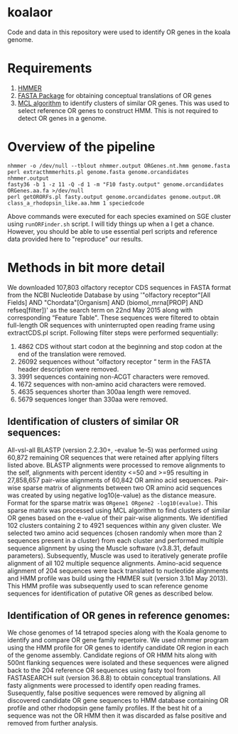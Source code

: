 # koalaor
Code and data in this repository were used to identify OR genes in the koala genome.

# Requirements
1. [HMMER](http://hmmer.org/)
2. [FASTA Package](https://github.com/wrpearson/fasta36)  for obtaining conceptual translations of OR genes
3. [MCL algorithm](https://micans.org/mcl/) to identify clusters of similar OR genes. This was used to select reference OR genes to construct HMM. This is not required to detect OR genes in a genome.

# Overview of the pipeline
```
nhmmer -o /dev/null --tblout nhmmer.output ORGenes.nt.hmm genome.fasta
perl extracthmmerhits.pl genome.fasta genome.orcandidates nhmmer.output
fasty36 -b 1 -z 11 -Q -d 1 -m "F10 fasty.output" genome.orcandidates ORGenes.aa.fa >/dev/null
perl getORORFs.pl fasty.output genome.orcandidates genome.output.OR class_a_rhodopsin_like.aa.hmm 1 speciedcode
```

Above commands were executed for each species examined on SGE cluster using `runORFinder.sh` script. I will tidy things up when a I get a chance. However, you should be able to use essential perl scripts and reference data provided here to "reproduce" our results.

# Methods in bit more detail

We downloaded 107,803 olfactory receptor CDS sequences in FASTA format from the NCBI Nucleotide Database by using '"olfactory receptor"[All Fields] AND "Chordata"[Organism] AND (biomol_mrna[PROP] AND refseq[filter])' as the search term on 22nd May 2015 along with corresponding “Feature Table". These sequences were filtered to obtain full-length OR sequences with uninterrupted open reading frame using extractCDS.pl script. Following filter steps were performed sequentially:
1. 4862 CDS without start codon at the beginning and stop codon at the end of the translation were removed. 
2. 26092 sequences without "olfactory receptor “ term in the FASTA header description were removed. 
3. 3991 sequences containing non-ACGT characters were removed.
4. 1672 sequences with non-amino acid characters were removed.
5. 4635 sequences shorter than 300aa length were removed.
8. 5679 sequences longer than 330aa were removed.

## Identification of clusters of similar OR sequences:
All-vsl-all BLASTP (version 2.2.30+, -evalue 1e-5) was performed using 60,872 remaining OR sequences that were retained after applying filters listed above. BLASTP alignments were processed to remove alignments to the self, alignments with percent identity <=50 and >=95 resulting in 27,858,657 pair-wise alignments of 60,842 OR amino acid sequences. Pair-wise sparse matrix of alignments between two OR amino acid sequences was created by using negative log10(e-value) as the distance measure. Format for the sparse matrix was `ORgene1 ORgene2 -log10(evalue)`. This sparse matrix was processed using MCL algorithm to find clusters of similar OR genes based on the e-value of their pair-wise alignments. We identified 102 clusters containing 2 to 4921 sequences within any given cluster. We selected two amino acid sequences (chosen randomly when more than 2 sequences present in a cluster) from each cluster and performed multiple sequence alignment by using  the Muscle software (v3.8.31, default parameters). Subsequently, Muscle was used to iteratively generate profile alignment of all 102 multiple sequence alignments. Amino-acid sequence alignment of 204 sequences were back translated to nucleotide alignments and HMM profile was build using the HMMER suit (version 3.1b1 May 2013). This HMM profile was subsequently used to scan reference genome sequences for identification of putative OR genes as described below.

## Identification of OR genes in reference genomes:
We chose genomes of 14 tetrapod species along with the Koala genome to identify and compare OR gene family repertoire. We used nhmmer program using the HMM profile for OR genes to identify candidate OR region in each of the genome assembly. Candidate regions of OR HMM hits along with 500nt flanking sequences were isolated and these sequences were aligned back to the 204 reference OR sequences using fasty tool from FASTASEARCH suit (version 36.8.8) to obtain conceptual translations. All fasty alignments were processed to identify open reading frames. Susequently, false positive sequences were removed by aligning all discovered candidate OR gene sequences to HMM database containing OR profile and other rhodopsin gene family profiles. If the best hit of a sequence was not the OR HMM then it was discarded as false positive and removed from further analysis.
